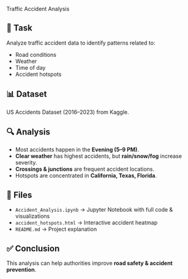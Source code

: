  Traffic Accident Analysis

## 📌 Task
Analyze traffic accident data to identify patterns related to:
- Road conditions
- Weather
- Time of day
- Accident hotspots

## 📊 Dataset
US Accidents Dataset (2016–2023) from Kaggle.

## 🔍 Analysis
- Most accidents happen in the **Evening (5–9 PM)**.
- **Clear weather** has highest accidents, but **rain/snow/fog** increase severity.
- **Crossings & junctions** are frequent accident locations.
- Hotspots are concentrated in **California, Texas, Florida**.

## 📂 Files
- `Accident_Analysis.ipynb` → Jupyter Notebook with full code & visualizations  
- `accident_hotspots.html` → Interactive accident heatmap  
- `README.md` → Project explanation  

## ✅ Conclusion
This analysis can help authorities improve **road safety & accident prevention**.
